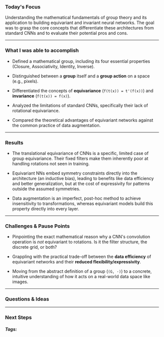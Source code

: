 ### Today's Focus

Understanding the mathematical fundamentals of group theory and its application to building equivariant and invariant neural networks. The goal was to grasp the core concepts that differentiate these architectures from standard CNNs and to evaluate their potential pros and cons.
***
### What I was able to accomplish

- Defined a mathematical group, including its four essential properties (Closure, Associativity, Identity, Inverse).
    
- Distinguished between a **group** itself and a **group action** on a space (e.g., pixels).
    
- Differentiated the concepts of **equivariance** (`f(t(x)) = t'(f(x))`) and **invariance** (`f(t(x)) = f(x)`).
    
- Analyzed the limitations of standard CNNs, specifically their lack of rotational equivariance.
    
- Compared the theoretical advantages of equivariant networks against the common practice of data augmentation.
***
### Results

- The translational equivariance of CNNs is a specific, limited case of group equivariance. Their fixed filters make them inherently poor at handling rotations not seen in training.
    
- Equivariant NNs embed symmetry constraints directly into the architecture (an inductive bias), leading to benefits like data efficiency and better generalization, but at the cost of expressivity for patterns outside the assumed symmetries.
    
- Data augmentation is an imperfect, post-hoc method to achieve insensitivity to transformations, whereas equivariant models build this property directly into every layer.
***
### Challenges & Pause Points

- Pinpointing the exact mathematical reason why a CNN's convolution operation is _not_ equivariant to rotations. Is it the filter structure, the discrete grid, or both?
    
- Grappling with the practical trade-off between the **data efficiency** of equivariant networks and their **reduced flexibility/expressivity**.
    
- Moving from the abstract definition of a group (`(G, ·)`) to a concrete, intuitive understanding of how it acts on a real-world data space like images.
***
### Questions & Ideas

***
### Next Steps

##### Tags:





